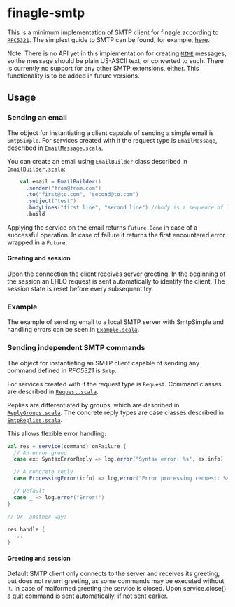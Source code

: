 # finagle-smtp

This is a minimum implementation of SMTP client for finagle according to 
[`RFC5321`][rfc]. The simplest guide to SMTP can be found, for example, [here][smtp2go].

Note: There is no API yet in this implementation for creating 
[`MIME`][mimewiki] messages, so the message should be plain US-ASCII text, or converted 
to such. There is currently no support for any other SMTP extensions, either. This 
functionality is to be added in future versions.

[rfc]: http://tools.ietf.org/search/rfc5321
[smtp2go]: http://www.smtp2go.com/articles/smtp-protocol
[mimewiki]: http://en.wikipedia.org/wiki/MIME

## Usage

### Sending an email

The object for instantiating a client capable of sending a simple email is `SmtpSimple`.
For services created with it the request type is `EmailMessage`, described in 
[`EmailMessage.scala`][EmailMessage].

You can create an email using `EmailBuilder` class described in [`EmailBuilder.scala`][EmailBuilder]:

```scala
    val email = EmailBuilder()
      .sender("from@from.com")
      .to("first@to.com", "second@to.com")
      .subject("test")
      .bodyLines("first line", "second line") //body is a sequence of lines
      .build
```

Applying the service on the email returns `Future.Done` in case of a successful operation.
In case of failure it returns the first encountered error wrapped in a `Future`.

[EmailMessage]: src/main/scala/com/twitter/finagle/smtp/EmailMessage.scala
[EmailBuilder]: src/main/scala/com/twitter/finagle/smtp/EmailBuilder.scala

#### Greeting and session

Upon the connection the client receives server greeting.
In the beginning of the session an EHLO request is sent automatically to identify the client.
The session state is reset before every subsequent try.

### Example

The example of sending email to a local SMTP server with SmtpSimple and handling errors can be seen 
in [`Example.scala`](src/main/scala/com/twitter/finagle/example/smtp/Example.scala).

### Sending independent SMTP commands

The object for instantiating an SMTP client capable of sending any command defined in *RFC5321* is `Smtp`. 

For services created with it the request type is `Request`. Command classes are described in 
[`Request.scala`][Request]. 

Replies are differentiated by groups, which are described in [`ReplyGroups.scala`][ReplyGroups].
The concrete reply types are case classes described in [`SmtpReplies.scala`][SmtpReplies].

This allows flexible error handling:

```scala
val res = service(command) onFailure {
  // An error group
  case ex: SyntaxErrorReply => log.error("Syntax error: %s", ex.info)

  // A concrete reply
  case ProcessingError(info) => log,error("Error processing request: %s", info)

  // Default
  case _ => log.error("Error!")
}

// Or, another way:

res handle {
  ...
}
```

[Request]: src/main/scala/com/twitter/finagle/smtp/Request.scala
[ReplyGroups]: src/main/scala/com/twitter/finagle/smtp/reply/ReplyGroups.scala
[SmtpReplies]: src/main/scala/com/twitter/finagle/smtp/reply/SmtpReplies.scala

#### Greeting and session

Default SMTP client only connects to the server and receives its greeting, but does not return greeting,
as some commands may be executed without it. In case of malformed greeting the service is closed.
Upon service.close() a quit command is sent automatically, if not sent earlier.
